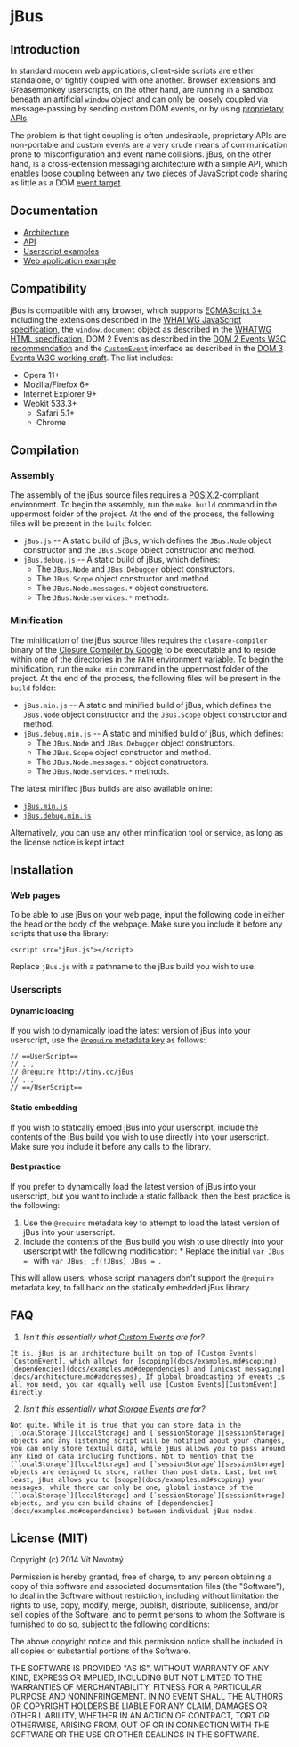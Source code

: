 # jBus #

## Introduction ##

In standard modern web applications, client-side scripts are either standalone, or tightly coupled with one another. Browser extensions and Greasemonkey userscripts, on the other hand, are running in a sandbox beneath an artificial `window` object and can only be loosely coupled via message-passing by sending custom DOM events, or by using [proprietary APIs][Chrome cross-extension messaging API].

The problem is that tight coupling is often undesirable, proprietary APIs are non-portable and custom events are a very crude means of communication prone to misconfiguration and event name collisions. jBus, on the other hand, is a cross-extension messaging architecture with a simple API, which enables loose coupling between any two pieces of JavaScript code sharing as little as a DOM [event target][EventTarget].

  [Chrome cross-extension messaging API]: https://developer.chrome.com/extensions/messaging#external "Message Passing - Google Chrome"
  [EventTarget]: http://www.w3.org/TR/DOM-Level-2-Events/events.html#Events-EventTarget "DOM 2 Events Specification"

## Documentation ##

  * [Architecture](docs/architecture.md)
  * [API](docs/api.md)
  * [Userscript examples](docs/examples.md)
  * [Web application example](docs/webchat.md)

## Compatibility ##

jBus is compatible with any browser, which supports [ECMAScript 3+][ECMA-262 3rd edition] including the extensions described in the [WHATWG JavaScript specification][ECMAScript web extensions], the `window.document` object as described in the [WHATWG HTML specification][Window interface specification], DOM 2 Events as described in the [DOM 2 Events W3C recommendation][DOM 2 Events] and the [`CustomEvent`][CustomEvent] interface as described in the [DOM 3 Events W3C working draft][DOM 3 Events]. The list includes:
  
  * Opera 11+
  * Mozilla/Firefox 6+
  * Internet Explorer 9+
  * Webkit 533.3+
    * Safari 5.1+
    * Chrome

[CustomEvent]: http://www.w3.org/TR/DOM-Level-3-Events/#interface-CustomEvent "DOM 3 Events Specification"
[Window interface specification]: http://www.whatwg.org/specs/web-apps/current-work/multipage/browsers.html#the-window-object "HTML Standard"
[DOM 2 Events]: http://www.w3.org/TR/DOM-Level-2-Events/ "DOM 2 Events Specification"
[DOM 3 Events]: http://www.w3.org/TR/DOM-Level-3-Events/ "DOM 3 Events Specification"
[ECMA-262 3rd edition]: http://www.ecma-international.org/publications/files/ECMA-ST-ARCH/ECMA-262,%203rd%20edition,%20December%201999.pdf "ECMAScript Language Specification"
[ECMAScript web extensions]: http://javascript.spec.whatwg.org/ "JavaScript, aka. Web ECMAScript"

## Compilation ##

### Assembly ###

The assembly of the jBus source files requires a [POSIX.2][]-compliant environment. To begin the assembly, run the `make build` command in the uppermost folder of the project. At the end of the process, the following files will be present in the `build` folder:

  * `jBus.js` -- A static build of jBus, which defines the `JBus.Node` object constructor and the `JBus.Scope` object constructor and method.
  * `jBus.debug.js` -- A static build of jBus, which defines:
    * The `JBus.Node` and `JBus.Debugger` object constructors.
    * The `JBus.Scope` object constructor and method.
    * The `JBus.Node.messages.*` object constructors.
    * The `JBus.Node.services.*` methods.

[POSIX.2]: http://pubs.opengroup.org/onlinepubs/009695399/ "The Open Group Base Specifications Issue 6"

### Minification ###

The minification of the jBus source files requires the `closure-compiler` binary of the [Closure Compiler by Google][] to be executable and to reside within one of the directories in the `PATH` environment variable. To begin the minification, run the `make min` command in the uppermost folder of the project. At the end of the process, the following files will be present in the `build` folder:

  * `jBus.min.js` -- A static and minified build of jBus, which defines the `JBus.Node` object constructor and the `JBus.Scope` object constructor and method.
  * `jBus.debug.min.js` -- A static and minified build of jBus, which defines:
    * The `JBus.Node` and `JBus.Debugger` object constructors.
    * The `JBus.Scope` object constructor and method.
    * The `JBus.Node.messages.*` object constructors.
    * The `JBus.Node.services.*` methods.

The latest minified jBus builds are also available online:

  * [`jBus.min.js`](http://tiny.cc/jBus)
  * [`jBus.debug.min.js`](http://tiny.cc/jBusDebug)

Alternatively, you can use any other minification tool or service, as long as the license notice is kept intact.
  
  [Closure Compiler by Google]: https://developers.google.com/closure/compiler/ "Closure Tools -- Google Developers"

## Installation ##

### Web pages ###

To be able to use jBus on your web page, input the following code in either the head or the body of the webpage. Make sure you include it before any scripts that use the library:

    <script src="jBus.js"></script>

Replace `jBus.js` with a pathname to the jBus build you wish to use.

### Userscripts ###

#### Dynamic loading ####

If you wish to dynamically load the latest version of jBus into your userscript, use the [`@require` metadata key][Greasemonkey @require] as follows:

    // ==UserScript==
    // ...
    // @require http://tiny.cc/jBus
    // ...
    // ==/UserScript==

  [Greasemonkey @require]: http://wiki.greasespot.net/Metadata_Block#.40require "Metadata Block - GreaseSpot Wiki"

#### Static embedding ####

If you wish to statically embed jBus into your userscript, include the contents of the jBus build you wish to use directly into your userscript. Make sure you include it before any calls to the library.

#### Best practice ####

If you prefer to dynamically load the latest version of jBus into your userscript, but you want to include a static fallback, then the best practice is the following:

  1. Use the `@require` metadata key to attempt to load the latest version of jBus into your userscript.
  2. Include the contents of the jBus build you wish to use directly into your userscript with the following modification:
    * Replace the initial `var JBus = ` with `var JBus; if(!JBus) JBus = `.

This will allow users, whose script managers don't support the `@require` metadata key, to fall back on the statically embedded jBus library.

## FAQ ##

  1. _Isn't this essentially what [Custom Events][CustomEvent] are for?_
    
    It is. jBus is an architecture built on top of [Custom Events][CustomEvent], which allows for [scoping](docs/examples.md#scoping), [dependencies](docs/examples.md#dependencies) and [unicast messaging](docs/architecture.md#addresses). If global broadcasting of events is all you need, you can equally well use [Custom Events][CustomEvent] directly.

  2. _Isn't this essentially what [Storage Events][] are for?_
    
    Not quite. While it is true that you can store data in the [`localStorage`][localStorage] and [`sessionStorage`][sessionStorage] objects and any listening script will be notified about your changes, you can only store textual data, while jBus allows you to pass around any kind of data including functions. Not to mention that the [`localStorage`][localStorage] and [`sessionStorage`][sessionStorage] objects are designed to store, rather than post data. Last, but not least, jBus allows you to [scope](docs/examples.md#scoping) your messages, while there can only be one, global instance of the [`localStorage`][localStorage] and [`sessionStorage`][sessionStorage] objects, and you can build chains of [dependencies](docs/examples.md#dependencies) between individual jBus nodes.

[localStorage]: http://www.w3.org/TR/webstorage/#the-localstorage-attribute "Web Storage"
[sessionStorage]: http://www.w3.org/TR/webstorage/#the-sessionstorage-attribute "Web Storage"
[Storage Events]: http://www.w3.org/TR/webstorage/#the-storage-event "Web Storage"

## License (MIT) ##

Copyright (c) 2014 Vít Novotný

Permission is hereby granted, free of charge, to any person
obtaining a copy of this software and associated documentation
files (the "Software"), to deal in the Software without
restriction, including without limitation the rights to use,
copy, modify, merge, publish, distribute, sublicense, and/or sell
copies of the Software, and to permit persons to whom the
Software is furnished to do so, subject to the following
conditions:

The above copyright notice and this permission notice shall be
included in all copies or substantial portions of the Software.

THE SOFTWARE IS PROVIDED "AS IS", WITHOUT WARRANTY OF ANY KIND,
EXPRESS OR IMPLIED, INCLUDING BUT NOT LIMITED TO THE WARRANTIES
OF MERCHANTABILITY, FITNESS FOR A PARTICULAR PURPOSE AND
NONINFRINGEMENT. IN NO EVENT SHALL THE AUTHORS OR COPYRIGHT
HOLDERS BE LIABLE FOR ANY CLAIM, DAMAGES OR OTHER LIABILITY,
WHETHER IN AN ACTION OF CONTRACT, TORT OR OTHERWISE, ARISING
FROM, OUT OF OR IN CONNECTION WITH THE SOFTWARE OR THE USE OR
OTHER DEALINGS IN THE SOFTWARE.